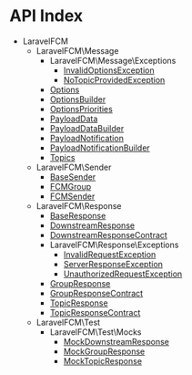 API Index
=========

* LaravelFCM
    * LaravelFCM\Message
        * LaravelFCM\Message\Exceptions
            * [InvalidOptionsException](LaravelFCM-Message-Exceptions-InvalidOptionsException.md)
            * [NoTopicProvidedException](LaravelFCM-Message-Exceptions-NoTopicProvidedException.md)
        * [Options](LaravelFCM-Message-Options.md)
        * [OptionsBuilder](LaravelFCM-Message-OptionsBuilder.md)
        * [OptionsPriorities](LaravelFCM-Message-OptionsPriorities.md)
        * [PayloadData](LaravelFCM-Message-PayloadData.md)
        * [PayloadDataBuilder](LaravelFCM-Message-PayloadDataBuilder.md)
        * [PayloadNotification](LaravelFCM-Message-PayloadNotification.md)
        * [PayloadNotificationBuilder](LaravelFCM-Message-PayloadNotificationBuilder.md)
        * [Topics](LaravelFCM-Message-Topics.md)
    * LaravelFCM\Sender
        * [BaseSender](LaravelFCM-Sender-BaseSender.md)
        * [FCMGroup](LaravelFCM-Sender-FCMGroup.md)
        * [FCMSender](LaravelFCM-Sender-FCMSender.md)
    * LaravelFCM\Response
        * [BaseResponse](LaravelFCM-Response-BaseResponse.md)
        * [DownstreamResponse](LaravelFCM-Response-DownstreamResponse.md)
        * [DownstreamResponseContract](LaravelFCM-Response-DownstreamResponseContract.md)
        * LaravelFCM\Response\Exceptions
            * [InvalidRequestException](LaravelFCM-Response-Exceptions-InvalidRequestException.md)
            * [ServerResponseException](LaravelFCM-Response-Exceptions-ServerResponseException.md)
            * [UnauthorizedRequestException](LaravelFCM-Response-Exceptions-UnauthorizedRequestException.md)
        * [GroupResponse](LaravelFCM-Response-GroupResponse.md)
        * [GroupResponseContract](LaravelFCM-Response-GroupResponseContract.md)
        * [TopicResponse](LaravelFCM-Response-TopicResponse.md)
        * [TopicResponseContract](LaravelFCM-Response-TopicResponseContract.md)
    * LaravelFCM\Test
        * LaravelFCM\Test\Mocks
            * [MockDownstreamResponse](LaravelFCM-Test-Mocks-MockDownstreamResponse.md)
            * [MockGroupResponse](LaravelFCM-Test-Mocks-MockGroupResponse.md)
            * [MockTopicResponse](LaravelFCM-Test-Mocks-MockTopicResponse.md)

